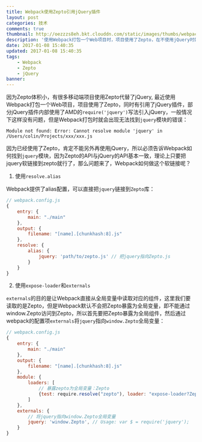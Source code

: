 ```yaml
---
title: Webpack使用Zepto引用jQuery插件
layout: post
categories: 技术
comments: true
thumbnail: http://oezzzs8eh.bkt.clouddn.com/static/images/thumbs/webpack.png?imageView2/1/w/345/h/163
description: '使用Webpack打包一个Web项目时，项目使用了Zepto，在不使用jQuery时如何保障jQuery插件中require("jquery")不会抛出Module Not Found的错误？'
date: 2017-01-08 15:40:35
updated: 2017-01-08 15:40:35
tags: 
    - Webpack
    - Zepto
    - jQuery
banner:
---
```


因为Zepto体积小，有很多移动端项目使用Zepto代替了jQuery, 最近使用Webpack打包一个Web项目，项目使用了Zepto，同时有引用了jQuery插件，部分jQuery插件内部使用了AMD的`require('jquery')`写法引入jQuery，一般情况下这样没有问题，但是Webpack打包时就会出现无法找到`jquery`模块的错误：

```
Module not found: Error: Cannot resolve module 'jquery' in /Users/colin/Projects/xxx/xxx.js
```

因为已经使用了Zepto，肯定不能另外再使用jQuery，所以必须告诉Webpack如何找到`jquery`模块，因为Zepto的API与jQuery的API基本一致，理论上只要把jquery软链接到zepto就行了，那么问题来了，Webpack如何做这个软链接呢？

1. 使用`resolve.alias`

Webpack提供了alias配置，可以直接把`jquery`链接到`Zepto`库：

```javascript
// webpack.config.js
{
    entry: {
        main: "./main"
    },
    output: {
        filename: "[name].[chunkhash:8].js"
    },
    resolve: {
        alias: {
            jquery: 'path/to/zepto.js' // 把jquery指向Zepto.js
        }
    }
}
```

2. 使用`expose-loader`和`externals`

`externals`的目的是让Webpack直接从全局变量中读取对应的组件，这里我们要读取的是Zepto，但是Webpack默认不会把Zepto暴露为全局变量，即不能通过window.Zepto访问到Zepto，所以首先要把Zepto暴露为全局组件，然后通过webpack的配置项`externals`将`jquery`指向`window.Zepto`全局变量：

```javascript
// webpack.config.js
{
    entry: {
        main: "./main"
    },
    output: {
        filename: "[name].[chunkhash:8].js"
    },
    module: {
        loaders: [
            // 暴露zepto为全局变量：Zepto
            {test: require.resolve("zepto"), loader: "expose-loader?Zepto" }
        ]
    },
    externals: {
        // 将jquery指向window.Zepto全局变量
        jquery: 'window.Zepto', // Usage: var $ = require('jquery');
    }
}
```

